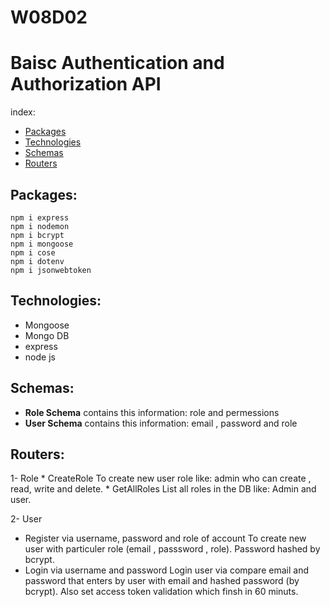 # W08D02
# Baisc Authentication and Authorization API

index:

* [Packages](#Packages)
* [Technologies](#technologies)
* [Schemas](#Schemas)
* [Routers](#Routers)

## Packages:
```
npm i express
npm i nodemon
npm i bcrypt
npm i mongoose
npm i cose
npm i dotenv
npm i jsonwebtoken 
 ```


## Technologies:
* Mongoose
* Mongo DB
* express
* node js


## Schemas:
 * **Role Schema**
      contains this information: role and permessions
 * **User Schema**
     contains this information: email , password and role

 ## Routers:
 1- Role 
    * CreateRole
           To create new user role like: admin who can create , read, write and delete.
    * GetAllRoles
           List all roles in the DB like: Admin and user.
           
           
  
 2- User 
   * Register via username, password and role of account
                To create new user with particuler role (email , passsword , role). Password hashed by bcrypt.
   * Login via username and password
                Login user via compare email and password that enters by user with email and hashed password (by bcrypt). Also set access token validation which finsh in 60 minuts.
     
  
  

  
 

